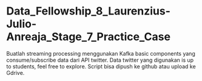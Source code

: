 # Data_Fellowship_8_Laurenzius-Julio-Anreaja_Stage_7_Practice_Case
Buatlah streaming processing menggunakan Kafka basic components yang consume/subscribe data dari API twitter. Data twitter yang digunakan is up to students, feel free to explore. Script bisa dipush ke github atau upload ke Gdrive.
